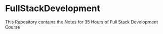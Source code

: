 # FullStackDevelopment
This Repository contains the Notes for 35 Hours of Full Stack Development Course
